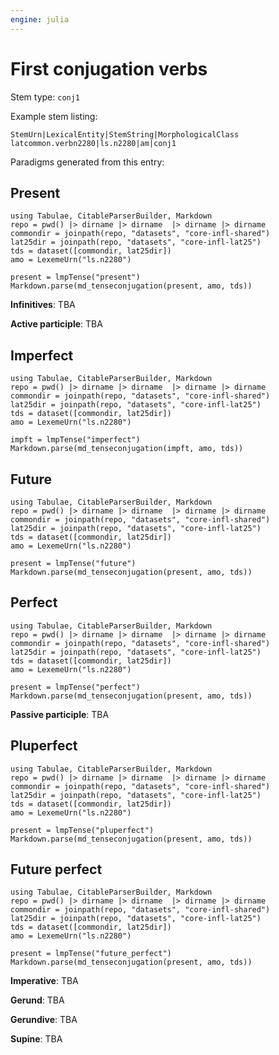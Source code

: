 ```yaml
---
engine: julia
---
```


# First conjugation verbs

Stem type: `conj1`



Example stem listing:

```
StemUrn|LexicalEntity|StemString|MorphologicalClass
latcommon.verbn2280|ls.n2280|am|conj1
```


Paradigms generated from this entry:


## Present

```@eval
using Tabulae, CitableParserBuilder, Markdown
repo = pwd() |> dirname |> dirname  |> dirname |> dirname
commondir = joinpath(repo, "datasets", "core-infl-shared") 
lat25dir = joinpath(repo, "datasets", "core-infl-lat25") 
tds = dataset([commondir, lat25dir])
amo = LexemeUrn("ls.n2280")

present = lmpTense("present")
Markdown.parse(md_tenseconjugation(present, amo, tds))
```


**Infinitives**: TBA

**Active participle**: TBA

## Imperfect 

```@eval
using Tabulae, CitableParserBuilder, Markdown
repo = pwd() |> dirname |> dirname  |> dirname |> dirname
commondir = joinpath(repo, "datasets", "core-infl-shared") 
lat25dir = joinpath(repo, "datasets", "core-infl-lat25") 
tds = dataset([commondir, lat25dir])
amo = LexemeUrn("ls.n2280")

impft = lmpTense("imperfect")
Markdown.parse(md_tenseconjugation(impft, amo, tds))
```


## Future

```@eval
using Tabulae, CitableParserBuilder, Markdown
repo = pwd() |> dirname |> dirname  |> dirname |> dirname
commondir = joinpath(repo, "datasets", "core-infl-shared") 
lat25dir = joinpath(repo, "datasets", "core-infl-lat25") 
tds = dataset([commondir, lat25dir])
amo = LexemeUrn("ls.n2280")

present = lmpTense("future")
Markdown.parse(md_tenseconjugation(present, amo, tds))
```


## Perfect

```@eval
using Tabulae, CitableParserBuilder, Markdown
repo = pwd() |> dirname |> dirname  |> dirname |> dirname
commondir = joinpath(repo, "datasets", "core-infl-shared") 
lat25dir = joinpath(repo, "datasets", "core-infl-lat25") 
tds = dataset([commondir, lat25dir])
amo = LexemeUrn("ls.n2280")

present = lmpTense("perfect")
Markdown.parse(md_tenseconjugation(present, amo, tds))
```

**Passive participle**: TBA



## Pluperfect

```@eval
using Tabulae, CitableParserBuilder, Markdown
repo = pwd() |> dirname |> dirname  |> dirname |> dirname
commondir = joinpath(repo, "datasets", "core-infl-shared") 
lat25dir = joinpath(repo, "datasets", "core-infl-lat25") 
tds = dataset([commondir, lat25dir])
amo = LexemeUrn("ls.n2280")

present = lmpTense("pluperfect")
Markdown.parse(md_tenseconjugation(present, amo, tds))
```



## Future perfect

```@eval
using Tabulae, CitableParserBuilder, Markdown
repo = pwd() |> dirname |> dirname  |> dirname |> dirname
commondir = joinpath(repo, "datasets", "core-infl-shared") 
lat25dir = joinpath(repo, "datasets", "core-infl-lat25") 
tds = dataset([commondir, lat25dir])
amo = LexemeUrn("ls.n2280")

present = lmpTense("future_perfect")
Markdown.parse(md_tenseconjugation(present, amo, tds))
```

**Imperative**: TBA 


**Gerund**: TBA

**Gerundive**: TBA

**Supine**: TBA
